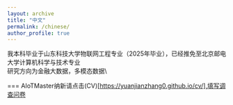 ```yaml
---
layout: archive
title: "中文"
permalink: /chinese/
author_profile: true
---
```


我本科毕业于山东科技大学物联网工程专业（2025年毕业），已经推免至北京邮电大学计算机科学与技术专业 \
研究方向为金融大数据，多模态数据\

===
AIoTMaster纳新请点击(CV)[https://yuanjianzhang0.github.io/cv/],填写调查问卷
